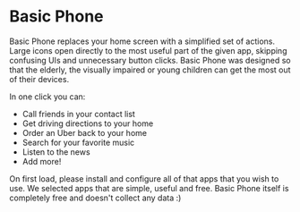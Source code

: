 # Basic Phone

Basic Phone replaces your home screen with a simplified set of actions. Large icons open directly to the most useful part of the given app, skipping confusing UIs and unnecessary button clicks. Basic Phone was designed so that the elderly, the visually impaired or young children can get the most out of their devices.

In one click you can:
- Call friends in your contact list
- Get driving directions to your home
- Order an Uber back to your home
- Search for your favorite music
- Listen to the news
- Add more!

On first load, please install and configure all of that apps that you wish to use. We selected apps that are simple, useful and free. Basic Phone itself is completely free and doesn't collect any data :)